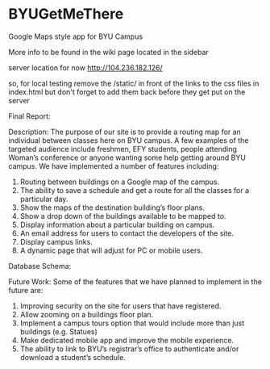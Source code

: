 BYUGetMeThere
=============

Google Maps style app for BYU Campus

More info to be found in the wiki page located in the sidebar

server location for now
 http://104.236.182.126/

so, for local testing remove the /static/ in front of the links to the css files in index.html
but don't forget to add them back before they get put on the server

Final Report:

Description: The purpose of our site is to provide a routing map for an individual between classes here on BYU campus. A few examples of the targeted audience include freshmen, EFY students, people attending Woman’s conference or anyone wanting some help getting around BYU campus. We have implemented a number of features including: 
1.	Routing between buildings on a Google map of the campus.
2.	The ability to save a schedule and get a route for all the classes for a particular day.
3.	Show the maps of the destination building’s floor plans.
4.	Show a drop down of the buildings available to be mapped to.
5.	Display information about a particular building on campus.
6.	An email address for users to contact the developers of the site.  
7.	Display campus links.
8.	A dynamic page that will adjust for PC or mobile users.

Database Schema:

Future Work: Some of the features that we have planned to implement in the future are:
1.	Improving security on the site for users that have registered.
2.	Allow zooming on a buildings floor plan.
3.	Implement a campus tours option that would include more than just buildings (e.g. Statues)
4.	Make dedicated mobile app and improve the mobile experience.  
5.	The ability to link to BYU’s registrar’s office to authenticate and/or download a student’s schedule.
